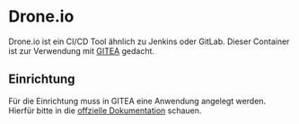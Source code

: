 # Drone.io
Drone.io ist ein CI/CD Tool ähnlich zu Jenkins oder GitLab. Dieser Container ist zur Verwendung mit [GITEA](https://github.com/cbirkenbeul/docker-homelab/tree/master/gitea) gedacht. 

## Einrichtung
Für die Einrichtung muss in GITEA eine Anwendung angelegt werden. Hierfür bitte in die [offzielle Dokumentation](https://docs.drone.io/server/provider/gitea/) schauen.